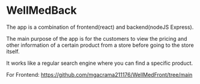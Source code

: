 # WellMedBack

The app is a combination of frontend(react) and backend(nodeJS Express).

The main purpose of the app is for the customers to view the pricing and other information of a certain product from a store before going to the store itself. 

It works like a regular search engine where you can find a specific product. 

For Frontend:
https://github.com/mgacrama211176/WellMedFront/tree/main
